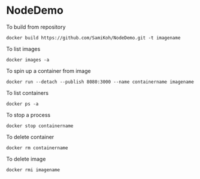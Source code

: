 # NodeDemo


To build from repository

```
docker build https://github.com/SamiKoh/NodeDemo.git -t imagename
```` 

To list images
```
docker images -a
```
To spin up a container from image 
```
docker run --detach --publish 8080:3000 --name containername imagename
```

To list containers
```
docker ps -a
```
To stop a process

```
docker stop containername
```

To delete container
```
docker rm containername
```
To delete image 
```
docker rmi imagename
```